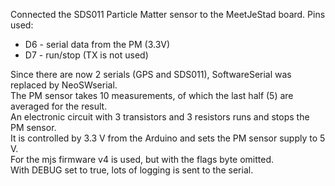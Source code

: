 Connected the SDS011 Particle Matter sensor to the MeetJeStad board. Pins used:<br>
- D6 - serial data from the PM (3.3V)<br>
- D7 - run/stop (TX is not used)<br>
<p>
Since there are now 2 serials (GPS and SDS011), SoftwareSerial was replaced by NeoSWserial.<br>
The PM sensor takes 10 measurements, of which the last half (5) are averaged for the result.<br>
An electronic circuit with 3 transistors and 3 resistors runs and stops the PM sensor.<br>
It is controlled by 3.3 V from the Arduino and sets the PM sensor supply to 5 V.<br>
For the mjs firmware v4 is used, but with the flags byte omitted.<br>
With DEBUG set to true, lots of logging is sent to the serial.<br>
